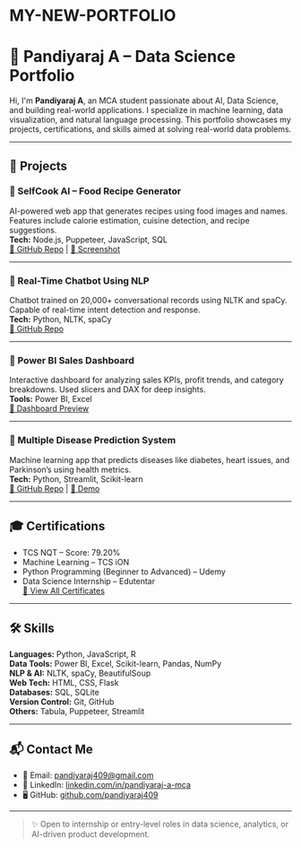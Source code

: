 # MY-NEW-PORTFOLIO
# 💼 Pandiyaraj A – Data Science Portfolio

Hi, I'm **Pandiyaraj A**, an MCA student passionate about AI, Data Science, and building real-world applications. I specialize in machine learning, data visualization, and natural language processing. This portfolio showcases my projects, certifications, and skills aimed at solving real-world data problems.

---

## 🚀 Projects

### 🔹 SelfCook AI – Food Recipe Generator  
AI-powered web app that generates recipes using food images and names. Features include calorie estimation, cuisine detection, and recipe suggestions.  
**Tech:** Node.js, Puppeteer, JavaScript, SQL  
[🔗 GitHub Repo](#) | [📸 Screenshot](#)

---

### 🔹 Real-Time Chatbot Using NLP  
Chatbot trained on 20,000+ conversational records using NLTK and spaCy. Capable of real-time intent detection and response.  
**Tech:** Python, NLTK, spaCy  
[🔗 GitHub Repo](#)

---

### 🔹 Power BI Sales Dashboard  
Interactive dashboard for analyzing sales KPIs, profit trends, and category breakdowns. Used slicers and DAX for deep insights.  
**Tools:** Power BI, Excel  
[📸 Dashboard Preview](#)

---

### 🔹 Multiple Disease Prediction System  
Machine learning app that predicts diseases like diabetes, heart issues, and Parkinson’s using health metrics.  
**Tech:** Python, Streamlit, Scikit-learn  
[🔗 GitHub Repo](#) | [📸 Demo](#)

---

## 🎓 Certifications

- TCS NQT – Score: 79.20%  
- Machine Learning – TCS iON  
- Python Programming (Beginner to Advanced) – Udemy  
- Data Science Internship – Edutentar  
[📁 View All Certificates](https://drive.google.com/drive/folders/1DF5EfkoMbwXmgwFOVqMi1Ce1PmTqXVma?usp=sharing)

---

## 🛠️ Skills

**Languages:** Python, JavaScript, R  
**Data Tools:** Power BI, Excel, Scikit-learn, Pandas, NumPy  
**NLP & AI:** NLTK, spaCy, BeautifulSoup  
**Web Tech:** HTML, CSS, Flask  
**Databases:** SQL, SQLite  
**Version Control:** Git, GitHub  
**Others:** Tabula, Puppeteer, Streamlit

---

## 📬 Contact Me

- 📧 Email: [pandiyaraj409@gmail.com](mailto:pandiyaraj409@gmail.com)  
- 🔗 LinkedIn: [linkedin.com/in/pandiyaraj-a-mca](https://linkedin.com/in/pandiyaraj-a-mca)  
- 🖥️ GitHub: [github.com/pandiyaraj409](https://github.com/pandiyaraj409)

---

> ✨ Open to internship or entry-level roles in data science, analytics, or AI-driven product development.

